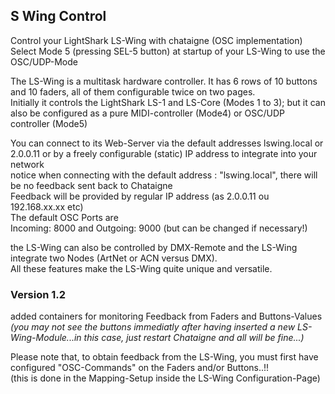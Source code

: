 ## S Wing Control
Control your LightShark LS-Wing with chataigne (OSC implementation)  
Select Mode 5 (pressing SEL-5 button) at startup of your LS-Wing to use the OSC/UDP-Mode

The LS-Wing is a multitask hardware controller. It has 6 rows of 10 buttons and 10 faders, all of them configurable twice on two pages.  
Initially it controls the LightShark LS-1 and LS-Core (Modes 1 to 3); but it can also be configured as a pure MIDI-controller (Mode4) or OSC/UDP controller (Mode5)

You can connect to its Web-Server via the default addresses lswing.local or 2.0.0.11 or by a freely configurable (static) IP address to integrate into your network  
notice when connecting with the default address : "lswing.local", there will be no feedback sent back to Chataigne  
Feedback will be provided by regular IP address (as 2.0.0.11 ou 192.168.xx.xx etc)  
The default OSC Ports are  
Incoming: 8000 and Outgoing: 9000 (but can be changed if necessary!)

the LS-Wing can also be controlled by DMX-Remote and the LS-Wing integrate two Nodes (ArtNet or ACN versus DMX).  
All these features make the LS-Wing quite unique and versatile. 

### Version 1.2
added containers for monitoring Feedback from Faders and Buttons-Values *(you may not see the buttons immediatly after having inserted a new LS-Wing-Module...in this case, just restart Chataigne and all will be fine...)*

Please note that, to obtain feedback from the LS-Wing, you must first have configured "OSC-Commands" on the Faders and/or Buttons..!!  
(this is done in the Mapping-Setup inside the LS-Wing Configuration-Page)
